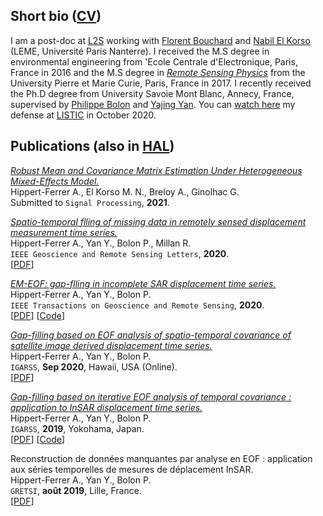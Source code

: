 ## Short bio (<a href="ahippert.github.io/pdfs/curriculum.pdf" target="_blank">CV</a>)

I am a post-doc at [L2S](https://l2s.centralesupelec.fr/) working with [Florent Bouchard](https://sites.google.com/view/florentbouchard/home) and [Nabil El Korso](https://sites.google.com/site/nabkorso/) (LEME, Université Paris Nanterre). I received the M.S degree in environmental engineering from \'Ecole Centrale d'Electronique, Paris, France in 2016 and the M.S degree in [_Remote Sensing Physics_](http://teledetection.lmd.jussieu.fr/mpt/) from the University Pierre et Marie Curie, Paris, France in 2017. I recently received the Ph.D degree from University Savoie Mont Blanc, Annecy, France, supervised by [Philippe Bolon](https://www.univ-smb.fr/listic/presentation/membres/enseignants-chercheurs/philippe-bolon/) and [Yajing Yan](https://www.univ-smb.fr/listic/pages-en/yajing-yan-en/). You can [watch here](https://www.youtube.com/watch?v=RpKIe1dnPz8) my defense at [LISTIC](https://www.univ-smb.fr/listic/) in October 2020.

## Publications (also in [HAL](https://haltools.archives-ouvertes.fr/Public/afficheRequetePubli.php?auteur_exp=hippert-ferrer&CB_auteur=oui&CB_titre=oui&CB_article=oui&CB_DOI=oui&langue=Anglais&tri_exp=annee_publi&tri_exp2=typdoc&tri_exp3=date_publi&ordre_aff=TA&Fen=Aff&css=../css/styles_publicationsHAL.css))

[_Robust Mean and Covariance Matrix Estimation Under Heterogeneous Mixed-Effects Model._](https://hal.archives-ouvertes.fr/hal-03156771/document)
<br/>
Hippert-Ferrer A., El Korso M. N., Breloy A., Ginolhac G.
<br/>
Submitted to `Signal Processing`, **2021**.

[_Spatio-temporal flling of missing data in remotely sensed displacement measurement time series._](https://ieeexplore.ieee.org/abstract/document/9173747)
<br/>
Hippert-Ferrer A., Yan Y., Bolon P., Millan R.
<br/>
`IEEE Geoscience and Remote Sensing Letters`, **2020**.
<br/>
\[<a href="https://ahippert.github.io/pdfs/grsl_2020.pdf" target="_blank">PDF</a>\] 

[_EM-EOF: gap-flling in incomplete SAR displacement time series._](https://ieeexplore.ieee.org/abstract/document/9170898)
<br/>
Hippert-Ferrer A., Yan Y., Bolon P. 
<br/>
`IEEE Transactions on Geoscience and Remote Sensing`, **2020**.
<br/>
\[<a href="https://ahippert.github.io/pdfs/tgrs_2020.pdf" target="_blank">PDF</a>\] \[<a href="https://github.com/ahippert/em-eof" target="_blank">Code</a>\]

[_Gap-filling based on EOF analysis of spatio-temporal covariance of satellite image derived displacement time series._](https://ieeexplore.ieee.org/document/9324467)
<br/>
Hippert-Ferrer A., Yan Y., Bolon P.
<br/>
`IGARSS`, **Sep 2020**, Hawaii, USA (Online).
<br/>
\[<a href="https://ahippert.github.io/pdfs/igarss_2020" target="_blank">PDF</a>\]

[_Gap-filling based on iterative EOF analysis of temporal covariance : application to InSAR displacement time series._](https://ieeexplore.ieee.org/document/8898952)
<br/>
Hippert-Ferrer A., Yan Y., Bolon P.
<br/>
`IGARSS`, **2019**, Yokohama, Japan.
<br/>
\[<a href="https://hal.archives-ouvertes.fr/hal-02178695v2/document" target="_blank">PDF</a>\] \[<a href="https://github.com/ahippert/em-eof" target="_blank">Code</a>\]

Reconstruction de données manquantes par analyse en EOF : application aux séries temporelles de mesures de déplacement InSAR. 
<br/>
Hippert-Ferrer A., Yan Y., Bolon P. 
<br/>
`GRETSI`, **août 2019**, Lille, France.
<br/>
\[<a href="https://hal.archives-ouvertes.fr/hal-02276527/document" target="_blank">PDF</a>\]

